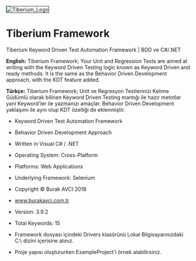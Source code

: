 <img src="https://image.ibb.co/inaPFx/Tiberium_Logo.png" alt="Tiberium_Logo" border="1">

# Tiberium Framework
Tiberium Keyword Driven Test Automation Framework | BDD ve C#/.NET

<b>English:</b> Tiberium Framework; Your Unit and Regression Tests are aimed at writing with the Keyword Driven Testing logic known as Keyword Driven and ready methods. It is the same as the Behavior Driven Development approach, with the KDT feature added.

<b>Türkçe:</b> Tiberium Framework; Unit ve Regresyon Testlerinizi Kelime Güdümlü olarak bilinen Keyword Driven Testing mantığı ile hazır metotlar yani Keyword'ler ile yazmanızı amaçlar. Behavior Driven Development yaklaşımı ile aynı olup KDT özelliği de eklenmiştir.

* Keyword Driven Test Automation Framework

* Behavior Driven Development Approach

* Written in Visual C# / .NET

* Operating System: Cross-Platform

* Platforms: Web Applications

* Underlying Framework: Selenium

* Copyright © Burak AVCI 2018

* www.burakavci.com.tr

* Version: 3.9.2

* Total Keywords: 15

* Framework dosyası içindeki Drivers klasörünü Lokal Bilgisayarınızdaki C:\ dizini içerisine atınız.

* Proje yapısı oluştururken ExampleProject'i örnek alabilirsiniz.
